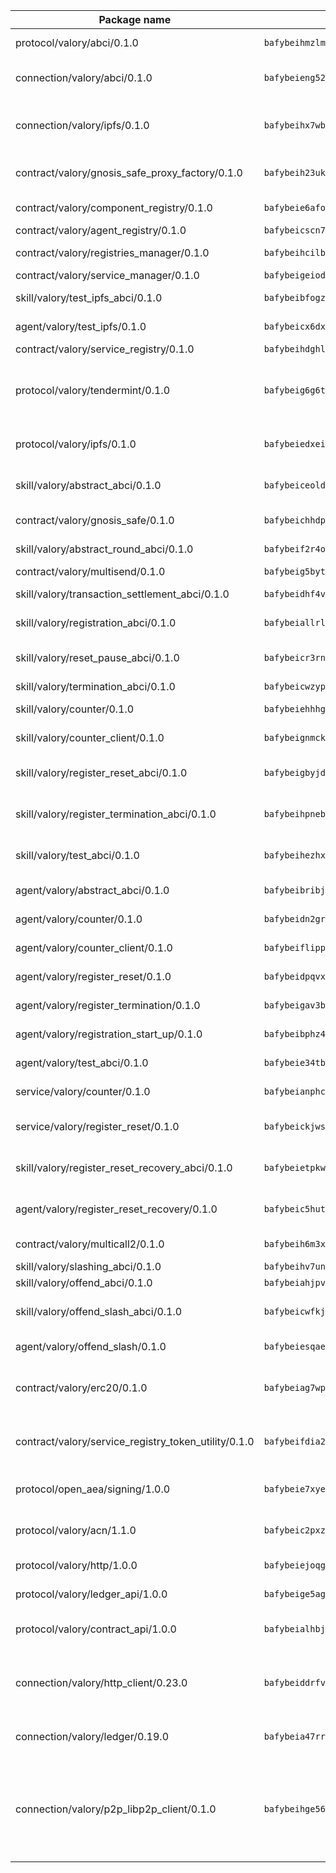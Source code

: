 | Package name                                                  | Package hash                                                  | Description                                                                                                                |
| ------------------------------------------------------------- | ------------------------------------------------------------- | -------------------------------------------------------------------------------------------------------------------------- |
| protocol/valory/abci/0.1.0                                    | `bafybeihmzlmmb4pdo3zkhg6ehuyaa4lhw7bfpclln2o2z7v3o6fcep26iu` | A protocol for ABCI requests and responses.                                                                                |
| connection/valory/abci/0.1.0                                  | `bafybeieng52ddjqmeobet7rfrtaz3g7aoh4fbbfdepguqn3irf4m354r3y` | connection to wrap communication with an ABCI server.                                                                      |
| connection/valory/ipfs/0.1.0                                  | `bafybeihx7wb5hngjobw2salzqqryrhxvmxfuw7o2npjyqd2talmh2flqeq` | A connection responsible for uploading and downloading files from IPFS.                                                    |
| contract/valory/gnosis_safe_proxy_factory/0.1.0               | `bafybeih23ukyrctpx4wcy57ddehqlpbllv2mplxdqxpheiaon6bhvaygye` | Gnosis Safe proxy factory (GnosisSafeProxyFactory) contract                                                                |
| contract/valory/component_registry/0.1.0                      | `bafybeie6afockbhvlvlb6ohhudx72ajhixt2zecrhk7mnbh3snbfggkhxq` | Component registry contract                                                                                                |
| contract/valory/agent_registry/0.1.0                          | `bafybeicscn7chophl7y33euxm4if6ckup4yf7j4cqbqjdtoyhgkmabbwu4` | Agent registry contract                                                                                                    |
| contract/valory/registries_manager/0.1.0                      | `bafybeihcilb27ekgoplmc43iog2zrus63fufql4rly2umbuj573nu3zpg4` | Registries Manager contract                                                                                                |
| contract/valory/service_manager/0.1.0                         | `bafybeigeiodczsechj44g4bnd52d3bca2srrwwi4noxdagvpycecnfsuky` | Service Manager contract                                                                                                   |
| skill/valory/test_ipfs_abci/0.1.0                             | `bafybeibfogzyduxwsaagcmkdvrhoyczmqi423zwwpkmi7pd4feuvyf7jdy` | IPFS e2e testing application.                                                                                              |
| agent/valory/test_ipfs/0.1.0                                  | `bafybeicx6dxbdioxlmhbwnkhcfnb3htrgyvjhiziisljxyfebqstntf2ti` | Agent for testing the ABCI connection.                                                                                     |
| contract/valory/service_registry/0.1.0                        | `bafybeihdghlgl7rkpo7ig3or2yqrh55nspdmm2qarxbaxsn7fjsn23bgtu` | Service Registry contract                                                                                                  |
| protocol/valory/tendermint/0.1.0                              | `bafybeig6g6twajlwssfbfp5rlnu5mwzuu5kgak5cs4fich7rlkx6whesnu` | A protocol for communication between two AEAs to share tendermint configuration details.                                   |
| protocol/valory/ipfs/0.1.0                                    | `bafybeiedxeismnx3k5ty4mvvhlqideixlhqmi5mtcki4lxqfa7uqh7p33u` | A protocol specification for IPFS requests and responses.                                                                  |
| skill/valory/abstract_abci/0.1.0                              | `bafybeiceoldipcsckmafmfut5j4m62fxiyahu6bnq4flby23zxcaw526lm` | The abci skill provides a template of an ABCI application.                                                                 |
| contract/valory/gnosis_safe/0.1.0                             | `bafybeichhdp37gtc26v6uinxn6l65snrs6aw6orlytspmu52lkdpqodt5e` | Gnosis Safe (GnosisSafeL2) contract                                                                                        |
| skill/valory/abstract_round_abci/0.1.0                        | `bafybeif2r4oixvw3pmym43yeizorbptmot6j3blwgupz4fsehcstfprgxm` | abstract round-based ABCI application                                                                                      |
| contract/valory/multisend/0.1.0                               | `bafybeig5byt5urg2d2bsecufxe5ql7f4mezg3mekfleeh32nmuusx66p4y` | MultiSend contract                                                                                                         |
| skill/valory/transaction_settlement_abci/0.1.0                | `bafybeidhf4vsdlripcscwtiskktk5ptd7nk7vbi5cpxdmap4z24rky4nle` | ABCI application for transaction settlement.                                                                               |
| skill/valory/registration_abci/0.1.0                          | `bafybeiallrlemvdeetr7xx5zvsfeidcro3ypgdjc5jrps7nmvibmknmdr4` | ABCI application for common apps.                                                                                          |
| skill/valory/reset_pause_abci/0.1.0                           | `bafybeicr3rncoijw32iyszkwac2s7o7fynbuxby2n4xdwnszakwbqtq6ny` | ABCI application for resetting and pausing app executions.                                                                 |
| skill/valory/termination_abci/0.1.0                           | `bafybeicwzyptaiuhm6ojxcysqcbcx5c4rqnltnv647n5eg4d7cyjddokcy` | Termination skill.                                                                                                         |
| skill/valory/counter/0.1.0                                    | `bafybeiehhhg6l37hlbsgkoyjdqkhguxlhscag3ctown7cpn7rpujyh3k5m` | The ABCI Counter application example.                                                                                      |
| skill/valory/counter_client/0.1.0                             | `bafybeignmckuvyuzvnwuhuor7oewy6yu7mpqht6ot46tznwujj5uu5ghc4` | A client for the ABCI counter application.                                                                                 |
| skill/valory/register_reset_abci/0.1.0                        | `bafybeigbyjdvjdglb73qp7hsr6p7w2g747r43k4d6wt3lq4zwdlomex7py` | ABCI application for dummy skill that registers and resets                                                                 |
| skill/valory/register_termination_abci/0.1.0                  | `bafybeihpneb5gplw4qfqlt2owicnlvfxjoyygk7n23z3t4b3rr53wq67ha` | ABCI application for dummy skill that registers and resets                                                                 |
| skill/valory/test_abci/0.1.0                                  | `bafybeihezhxizwxcsmlx3mgqdyoqxwmlsaerm74qjirt4xjzqt5bnhg3ym` | ABCI application for testing the ABCI connection.                                                                          |
| agent/valory/abstract_abci/0.1.0                              | `bafybeibribjgxhdsb4za6nlp4v2wvsismonc3aogarryruywqyuhlctm2y` | The abstract ABCI AEA - for testing purposes only.                                                                         |
| agent/valory/counter/0.1.0                                    | `bafybeidn2gry2kvi6by6qub4oojvwc6qexk5hsg3h2qt5nbslf7zgod6he` | The ABCI Counter example as an AEA                                                                                         |
| agent/valory/counter_client/0.1.0                             | `bafybeiflippzeakw35jhoih6fremphknicrf46cwx7jbgmelcmuxdrweky` | The ABCI Counter example as an AEA                                                                                         |
| agent/valory/register_reset/0.1.0                             | `bafybeidpqvxyvzxn4urv66tvlwoognogdflobbzgixjmvklhevsjsketta` | Register reset to replicate Tendermint issue.                                                                              |
| agent/valory/register_termination/0.1.0                       | `bafybeigav3b6f7f4un3dhr2jvhrhuepxmdv3qjgq5vz6fsdbqegn33ghpa` | Register terminate to test the termination feature.                                                                        |
| agent/valory/registration_start_up/0.1.0                      | `bafybeibphz4bgqjikqxofosd2qv4oixszj4i2lmzt2kxghlevuu3dvudqm` | Registration start-up ABCI example.                                                                                        |
| agent/valory/test_abci/0.1.0                                  | `bafybeie34tbb6bfrww552dsvabmtfkl54n7ty32lnysg3voecaeb3dmco4` | Agent for testing the ABCI connection.                                                                                     |
| service/valory/counter/0.1.0                                  | `bafybeianphcai3esl5c4x35ierqja6cmqyshp3infusyyzy4egfr6tg27m` | A set of agents incrementing a counter                                                                                     |
| service/valory/register_reset/0.1.0                           | `bafybeickjws4udpupcnip5n6tal4fkla4ce4czo32mk4sfcmd6qc2zelay` | Test and debug tendermint reset mechanism.                                                                                 |
| skill/valory/register_reset_recovery_abci/0.1.0               | `bafybeietpkw2cshoqwlw6wq775v5sqsnhnat34kl663i7ffbchlrj7whty` | ABCI application for dummy skill that registers and resets                                                                 |
| agent/valory/register_reset_recovery/0.1.0                    | `bafybeic5hutqt6g3xthrldx66mr3khkldhi7nrop6xcww22xnwsqr4mw6y` | Agent to showcase hard reset as a recovery mechanism.                                                                      |
| contract/valory/multicall2/0.1.0                              | `bafybeih6m3xj47t4z4r6a4oi4n7wlg7os6wqkrhyz3xg6j3eghqwryg5de` | The MakerDAO multicall2 contract.                                                                                          |
| skill/valory/slashing_abci/0.1.0                              | `bafybeihv7unmrgnhlrumypfyj3tbnjtbhtqfinzoma2k2ag5dvracn3q2a` | Slashing skill.                                                                                                            |
| skill/valory/offend_abci/0.1.0                                | `bafybeiahjpv2sahoua2uyettcq6qy7ecc2ksixugnjrby3j63yyhd547fi` | Offend ABCI application.                                                                                                   |
| skill/valory/offend_slash_abci/0.1.0                          | `bafybeicwfkjgs37k6ewfa3hmctkbxlsl42yyeeubn4hmnk455rrmwi35fe` | ABCI application used in order to test the slashing abci                                                                   |
| agent/valory/offend_slash/0.1.0                               | `bafybeiesqaelxta3kkxseux35bbzxzq7si3qtpuapinfe7blke5kgzv5si` | Offend and slash to test the slashing feature.                                                                             |
| contract/valory/erc20/0.1.0                                   | `bafybeiag7wpfri44bwrx26374mnxyglmwxod6gu37foqkvloqr7oeldlgu` | The scaffold contract scaffolds a contract to be implemented by the developer.                                             |
| contract/valory/service_registry_token_utility/0.1.0          | `bafybeifdia2y5546tvk6xzxeaqzf2n5n7dutj2hdzbgenxohaqhjtnjqm4` | The scaffold contract scaffolds a contract to be implemented by the developer.                                             |
| protocol/open_aea/signing/1.0.0                               | `bafybeie7xyems76v5b4wc2lmaidcujizpxfzjnnwdeokmhje53g7ym25ii` | A protocol for communication between skills and decision maker.                                                            |
| protocol/valory/acn/1.1.0                                     | `bafybeic2pxzfc3voxl2ejhcqyf2ehm4wm5gxvgx7bliloiqi2uppmq6weu` | The protocol used for envelope delivery on the ACN.                                                                        |
| protocol/valory/http/1.0.0                                    | `bafybeiejoqgv7finfxo3rcvvovrlj5ccrbgxodjq43uo26ylpowsa3llfe` | A protocol for HTTP requests and responses.                                                                                |
| protocol/valory/ledger_api/1.0.0                              | `bafybeige5agrztgzfevyglf7mb4o7pzfttmq4f6zi765y4g2zvftbyowru` | A protocol for ledger APIs requests and responses.                                                                         |
| protocol/valory/contract_api/1.0.0                            | `bafybeialhbjvwiwcnqq3ysxcyemobcbie7xza66gaofcvla5njezkvhcka` | A protocol for contract APIs requests and responses.                                                                       |
| connection/valory/http_client/0.23.0                          | `bafybeiddrfvomrmgvh5yuv2coq7ci72wcdf663stayi3m5aawnj4srggce` | The HTTP_client connection that wraps a web-based client connecting to a RESTful API specification.                        |
| connection/valory/ledger/0.19.0                               | `bafybeia47rr37ianvwsh77tjjpv3nwif5sywhhy2fbdshnz4a2icwln76a` | A connection to interact with any ledger API and contract API.                                                             |
| connection/valory/p2p_libp2p_client/0.1.0                     | `bafybeihge56dn3xep2dzomu7rtvbgo4uc2qqh7ljl3fubqdi2lq44gs5lq` | The libp2p client connection implements a tcp connection to a running libp2p node as a traffic delegate to send/receive envelopes to/from agents in the DHT. |
